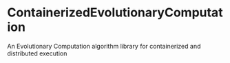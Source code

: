 # ContainerizedEvolutionaryComputation
An Evolutionary Computation algorithm library for containerized and distributed execution

